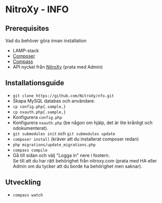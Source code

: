NitroXy - INFO
===================================================

## Prerequisites

Vad du behöver göra innan installation

* LAMP-stack
* [Composer](https://getcomposer.org/)
* [Compass](http://compass-style.org/)
* API nyckel från [NitroXy](https://nitroxy.com) (prata med Admin)

## Installationsguide

* `git clone https://github.com/NitroXy/nfo.git`
* Skapa MySQL databas och användare.
* `cp config.php{.sample,}`
* `cp nxauth.php{.sample,}`
* Konfigurera `config.php`
* Konfigurera `nxauth.php` (be någon om hjälp, det är lite krånligt och odokumenterat).
* `git submodules init` och `git submodules update`
* `composer install` (kräver att du installerat composer redan)
* `php migrations/update_migrations.php`
* `compass compile`
* Gå till sidan och välj "Logga in" nere i footern.  
Se till att du har rätt behörighet från nitroxy.com (prata med HA eller Admin om du tycker att du borde ha behörighet men saknar).

## Utveckling

* `compass watch`
